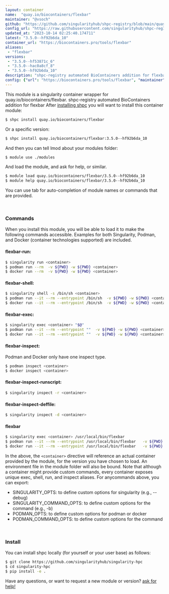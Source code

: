 ```yaml
---
layout: container
name:  "quay.io/biocontainers/flexbar"
maintainer: "@vsoch"
github: "https://github.com/singularityhub/shpc-registry/blob/main/quay.io/biocontainers/flexbar/container.yaml"
config_url: "https://raw.githubusercontent.com/singularityhub/shpc-registry/main/quay.io/biocontainers/flexbar/container.yaml"
updated_at: "2023-10-14 02:25:40.174711"
latest: "3.5.0--hf92b6da_10"
container_url: "https://biocontainers.pro/tools/flexbar"
aliases:
 - "flexbar"
versions:
 - "3.5.0--hf53871c_6"
 - "3.5.0--hac0a8cf_8"
 - "3.5.0--hf92b6da_10"
description: "shpc-registry automated BioContainers addition for flexbar"
config: {"url": "https://biocontainers.pro/tools/flexbar", "maintainer": "@vsoch", "description": "shpc-registry automated BioContainers addition for flexbar", "latest": {"3.5.0--hf92b6da_10": "sha256:ac4d1d5dd63ba853174805d22d021c119269befacd4fa65b30773b9909096c3a"}, "tags": {"3.5.0--hf53871c_6": "sha256:d40abb9636a555aee9e1c9343927a2a8931ea29bcc3483a938d48a81b44a2ba9", "3.5.0--hac0a8cf_8": "sha256:3a8e85519d5e2500776a66e6568abe52f3dc79e0148bc38682a2f12a7e651e52", "3.5.0--hf92b6da_10": "sha256:ac4d1d5dd63ba853174805d22d021c119269befacd4fa65b30773b9909096c3a"}, "docker": "quay.io/biocontainers/flexbar", "aliases": {"flexbar": "/usr/local/bin/flexbar"}}
---
```


This module is a singularity container wrapper for quay.io/biocontainers/flexbar.
shpc-registry automated BioContainers addition for flexbar
After [installing shpc](#install) you will want to install this container module:


```bash
$ shpc install quay.io/biocontainers/flexbar
```

Or a specific version:

```bash
$ shpc install quay.io/biocontainers/flexbar:3.5.0--hf92b6da_10
```

And then you can tell lmod about your modules folder:

```bash
$ module use ./modules
```

And load the module, and ask for help, or similar.

```bash
$ module load quay.io/biocontainers/flexbar/3.5.0--hf92b6da_10
$ module help quay.io/biocontainers/flexbar/3.5.0--hf92b6da_10
```

You can use tab for auto-completion of module names or commands that are provided.

<br>

### Commands

When you install this module, you will be able to load it to make the following commands accessible.
Examples for both Singularity, Podman, and Docker (container technologies supported) are included.

#### flexbar-run:

```bash
$ singularity run <container>
$ podman run --rm  -v ${PWD} -w ${PWD} <container>
$ docker run --rm  -v ${PWD} -w ${PWD} <container>
```

#### flexbar-shell:

```bash
$ singularity shell -s /bin/sh <container>
$ podman run --it --rm --entrypoint /bin/sh  -v ${PWD} -w ${PWD} <container>
$ docker run --it --rm --entrypoint /bin/sh  -v ${PWD} -w ${PWD} <container>
```

#### flexbar-exec:

```bash
$ singularity exec <container> "$@"
$ podman run --it --rm --entrypoint ""  -v ${PWD} -w ${PWD} <container> "$@"
$ docker run --it --rm --entrypoint ""  -v ${PWD} -w ${PWD} <container> "$@"
```

#### flexbar-inspect:

Podman and Docker only have one inspect type.

```bash
$ podman inspect <container>
$ docker inspect <container>
```

#### flexbar-inspect-runscript:

```bash
$ singularity inspect -r <container>
```

#### flexbar-inspect-deffile:

```bash
$ singularity inspect -d <container>
```


#### flexbar

```bash
$ singularity exec <container> /usr/local/bin/flexbar
$ podman run --it --rm --entrypoint /usr/local/bin/flexbar   -v ${PWD} -w ${PWD} <container> -c " $@"
$ docker run --it --rm --entrypoint /usr/local/bin/flexbar   -v ${PWD} -w ${PWD} <container> -c " $@"
```



In the above, the `<container>` directive will reference an actual container provided
by the module, for the version you have chosen to load. An environment file in the
module folder will also be bound. Note that although a container
might provide custom commands, every container exposes unique exec, shell, run, and
inspect aliases. For anycommands above, you can export:

 - SINGULARITY_OPTS: to define custom options for singularity (e.g., --debug)
 - SINGULARITY_COMMAND_OPTS: to define custom options for the command (e.g., -b)
 - PODMAN_OPTS: to define custom options for podman or docker
 - PODMAN_COMMAND_OPTS: to define custom options for the command

<br>

### Install

You can install shpc locally (for yourself or your user base) as follows:

```bash
$ git clone https://github.com/singularityhub/singularity-hpc
$ cd singularity-hpc
$ pip install -e .
```

Have any questions, or want to request a new module or version? [ask for help!](https://github.com/singularityhub/singularity-hpc/issues)